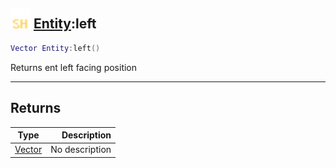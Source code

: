 ## <img src="../../.gitbook/assets/shared.png" width="32" height="32" /> [Entity](../entity/README.md):left

```lua
Vector Entity:left()
```

Returns ent left facing position<br>

-----------------
## Returns

| Type   | Description |
| ------ | ----------: |
| [Vector](../vector/README.md) | No description |
